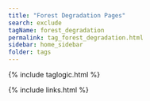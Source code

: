 ```yaml
---
title: "Forest Degradation Pages"
search: exclude
tagName: forest_degradation
permalink: tag_forest_degradation.html
sidebar: home_sidebar
folder: tags
---
```

{% include taglogic.html %}

{% include links.html %}
